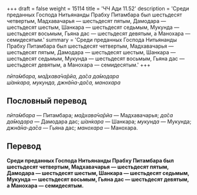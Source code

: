 +++
draft = false
weight = 15114
title = 'ЧЧ Ади 11.52'
description = 'Среди преданных Господа Нитьянанды Прабху Питамбара был шестьдесят четвертым, Мадхавачарья — шестьдесят пятым, Дамодара — шестьдесят шестым, Шанкара — шестьдесят седьмым, Мукунда — шестьдесят восьмым, Гьяна дас — шестьдесят девятым, а Манохара — семидесятым.'
summary = 'Среди преданных Господа Нитьянанды Прабху Питамбара был шестьдесят четвертым, Мадхавачарья — шестьдесят пятым, Дамодара — шестьдесят шестым, Шанкара — шестьдесят седьмым, Мукунда — шестьдесят восьмым, Гьяна дас — шестьдесят девятым, а Манохара — семидесятым.'
+++

_пӣта̄мбара, ма̄дхава̄ча̄рйа, да̄са да̄модара  
ш́ан̇кара, мукунда, джн̃а̄на-да̄са, манохара_

## Пословный перевод

_пӣта̄мбара_ — Питамбара; _ма̄дхава̄ча̄рйа_ — Мадхавачарья; _да̄са_ _да̄модара_ — Дамодара дас; _ш́ан̇кара_ — Шанкара; _мукунда_ — Мукунда; _джн̃а̄на_\-_да̄са_ — Гьяна дас; _манохара_ — Манохара.

## Перевод

**Среди преданных Господа Нитьянанды Прабху Питамбара был шестьдесят четвертым, Мадхавачарья — шестьдесят пятым, Дамодара — шестьдесят шестым, Шанкара — шестьдесят седьмым, Мукунда — шестьдесят восьмым, Гьяна дас — шестьдесят девятым, а Манохара — семидесятым.**
